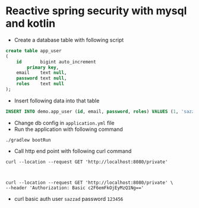 # Reactive spring security with mysql and kotlin

- Create a database table with following script

```sql
create table app_user
(
    id       bigint auto_increment
        primary key,
    email    text null,
    password text null,
    roles    text null
);
```
- Insert following data into that table

```sql
INSERT INTO demo.app_user (id, email, password, roles) VALUES (1, 'sazzad', '$2a$10$eBZ5It7oVQwrui7dQhG0vOTky0B9bAMqzpjCJx20t4mM0ztVoHFDm', 'ROLE_USER');
```

- Change db config in `application.yml` file
- Run the application with following command

```shell
./gradlew bootRun
```

- Call http end point with following curl command

```
curl --location --request GET 'http://localhost:8080/private'



curl --location --request GET 'http://localhost:8080/private' \
--header 'Authorization: Basic c2F6emFkOjEyMzQ1Ng=='
```

- curl basic auth user `sazzad` password `123456`